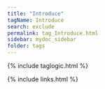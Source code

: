 ```yaml
---
title: "Introduce"
tagName: Introduce
search: exclude
permalink: tag_Introduce.html
sidebar: mydoc_sidebar
folder: tags
---
```

{% include taglogic.html %}

{% include links.html %}
